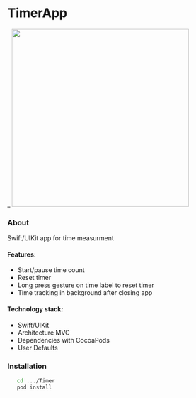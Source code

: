 # TimerApp #
_
    <img src="https://user-images.githubusercontent.com/105886145/170714295-3aeae3a7-2a53-470e-8a33-d0420beb6484.png" width="400"> 
    
### About ###
Swift/UIKit app for time measurment

#### Features: ####
   - Start/pause time count
   - Reset timer
   - Long press gesture on time label to reset timer
   - Time tracking in background after closing app 

#### Technology stack: ####
  - Swift/UIKit
  - Architecture MVC
  - Dependencies with CocoaPods
  - User Defaults 

### Installation ####
```sh
   cd .../Timer
   pod install 
```
